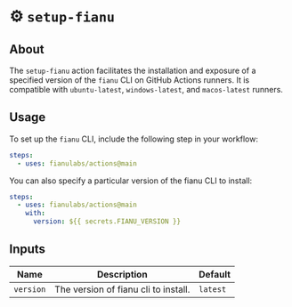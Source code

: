 # :gear: `setup-fianu`

## About

The `setup-fianu` action facilitates the installation and exposure of a specified version of the `fianu` CLI on GitHub
Actions runners. It is compatible with `ubuntu-latest`, `windows-latest`, and `macos-latest` runners.

## Usage

To set up the `fianu` CLI, include the following step in your workflow:

```yaml
steps:
  - uses: fianulabs/actions@main
```

You can also specify a particular version of the fianu CLI to install:

```yaml
steps:
  - uses: fianulabs/actions@main
    with:
      version: ${{ secrets.FIANU_VERSION }}
```

## Inputs

| Name      | Description                          | Default  |
|-----------|--------------------------------------|----------|
| `version` | The version of fianu cli to install. | `latest` |
